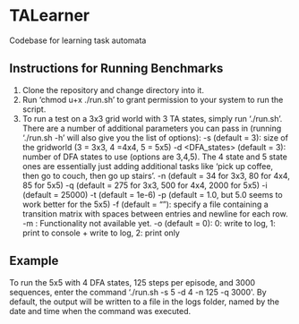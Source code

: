 # TALearner
Codebase for learning task automata

## Instructions for Running Benchmarks

1.	Clone the repository and change directory into it.
3.	Run ‘chmod u+x ./run.sh’ to grant permission to your system to run the script.
4.	To run a test on a 3x3 grid world with 3 TA states, simply run ‘./run.sh’. There are a number of additional parameters you can pass in (running ‘./run.sh -h’ will also give you the list of options):
    -s <size> (default = 3): size of the gridworld (3 = 3x3, 4 =4x4, 5 = 5x5)
    -d <DFA_states> (default = 3): number of DFA states to use (options are 3,4,5). The 4 state and 5 state ones are essentially just adding additional tasks like ‘pick up coffee, then go to couch, then go up stairs’.
    -n <number of steps per episode> (default = 34 for 3x3, 80 for 4x4, 85 for 5x5)
    -q <number of episodes to train on> (default = 275 for 3x3, 500 for 4x4, 2000 for 5x5)
    -i <maxIterations> (default = 25000)
    -t <convergence tolerance> (default = 1e-6)
    -p <parameter that changes the small probability added to each non-zero entry of the guess> (default = 1.0, but 5.0 seems to work better for the 5x5)
    -f <file containing transition matrix to initialise to> (default = “”): specify a file containing a transition matrix with spaces between entries and newline for each row.
    -m <mode>: Functionality not available yet.
    -o <output format> (default = 0): 0: write to log, 1: print to console + write to log, 2: print only


## Example

To run the 5x5 with 4 DFA states, 125 steps per episode, and 3000 sequences, enter the command ‘./run.sh -s 5 -d 4 -n 125 -q 3000'. By default, the output will be written to a file in the logs folder, named by the date and time when the command was executed.


